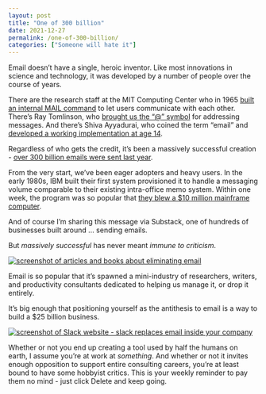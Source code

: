```yaml
---
layout: post
title: "One of 300 billion"
date: 2021-12-27
permalink: /one-of-300-billion/
categories: ["Someone will hate it"]
---
```


Email doesn’t have a single, heroic inventor. Like most innovations in science and technology, it was developed by a number of people over the course of years.

There are the research staff at the MIT Computing Center who in 1965 [built an internal MAIL command](https://www.multicians.org/thvv/mail-history.html) to let users communicate with each other. There’s Ray Tomlinson, who [brought us the “@” symbol](https://fossbytes.com/who-invented-email-ray-tomlinson-or-shiva-ayyadurai-know-the-truth/) for addressing messages. And there’s Shiva Ayyadurai, who coined the term “email” and [developed a working implementation at age 14](https://www.emailonacid.com/blog/article/industry-news/who-really-invented-email/).

Regardless of who gets the credit, it’s been a massively successful creation - [over 300 billion emails were sent last year](https://www.statista.com/statistics/456500/daily-number-of-e-mails-worldwide/).

From the very start, we’ve been eager adopters and heavy users. In the early 1980s, IBM built their first system provisioned it to handle a messaging volume comparable to their existing intra-office memo system. Within one week, the program was so popular that [they blew a $10 million mainframe computer](https://qr.ae/pGzDzC).

And of course I’m sharing this message via Substack, one of hundreds of businesses built around … sending emails.

But _massively successful_ has never meant _immune to criticism_.

[![screenshot of articles and books about eliminating email](https://bucketeer-e05bbc84-baa3-437e-9518-adb32be77984.s3.amazonaws.com/public/images/8c5ba0a9-abf4-4783-9514-92cc4e135859_797x648.png)](https://substackcdn.com/image/fetch/f_auto,q_auto:good,fl_progressive:steep/https%3A%2F%2Fbucketeer-e05bbc84-baa3-437e-9518-adb32be77984.s3.amazonaws.com%2Fpublic%2Fimages%2F8c5ba0a9-abf4-4783-9514-92cc4e135859_797x648.png)

Email is so popular that it’s spawned a mini-industry of researchers, writers, and productivity consultants dedicated to helping us manage it, or drop it entirely.

It’s big enough that positioning yourself as the antithesis to email is a way to build a $25 billion business.

[![screenshot of Slack website - slack replaces email inside your company](https://bucketeer-e05bbc84-baa3-437e-9518-adb32be77984.s3.amazonaws.com/public/images/f89bbfba-d77a-43c1-b6ec-dd56b9c4012c_664x346.png)](https://substackcdn.com/image/fetch/f_auto,q_auto:good,fl_progressive:steep/https%3A%2F%2Fbucketeer-e05bbc84-baa3-437e-9518-adb32be77984.s3.amazonaws.com%2Fpublic%2Fimages%2Ff89bbfba-d77a-43c1-b6ec-dd56b9c4012c_664x346.png)

Whether or not you end up creating a tool used by half the humans on earth, I assume you’re at work at _something_. And whether or not it invites enough opposition to support entire consulting careers, you’re at least bound to have some hobbyist critics. This is your weekly reminder to pay them no mind - just click Delete and keep going.

